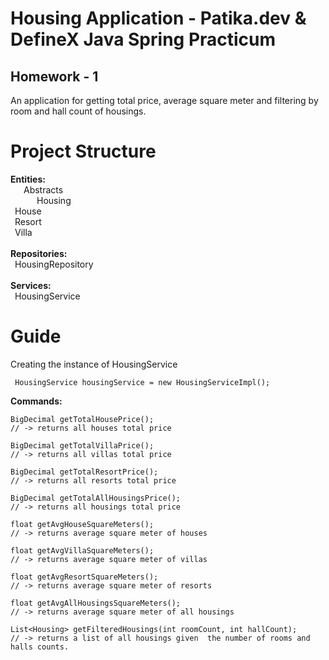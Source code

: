 # Housing Application - Patika.dev & DefineX Java Spring Practicum 
## Homework - 1

An application for getting total price, average square meter and filtering by room and hall count of housings.


# Project Structure

**Entities:**\
&ensp;&ensp;&ensp;Abstracts\
&ensp;&ensp;&ensp;&ensp;&ensp;&ensp;Housing\
&ensp;House\
&ensp;Resort\
&ensp;Villa\
\
**Repositories:**\
&ensp;HousingRepository\
\
**Services:**\
&ensp;HousingService


# Guide

Creating the instance of HousingService
```creatingHousingService
 HousingService housingService = new HousingServiceImpl();
```

**Commands:**

```
BigDecimal getTotalHousePrice();                                                // -> returns all houses total price

BigDecimal getTotalVillaPrice();                                                // -> returns all villas total price

BigDecimal getTotalResortPrice();                                               // -> returns all resorts total price

BigDecimal getTotalAllHousingsPrice();                                          // -> returns all housings total price

float getAvgHouseSquareMeters();                                                // -> returns average square meter of houses

float getAvgVillaSquareMeters();                                                // -> returns average square meter of villas

float getAvgResortSquareMeters();                                               // -> returns average square meter of resorts

float getAvgAllHousingsSquareMeters();                                          // -> returns average square meter of all housings

List<Housing> getFilteredHousings(int roomCount, int hallCount);                // -> returns a list of all housings given  the number of rooms and halls counts.
```